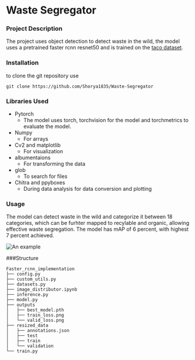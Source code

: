 
# Waste Segregator

### Project Description

The project uses object detection to detect waste in the wild, the model uses a pretrained faster rcnn resnet50 and is trained on the [taco dataset](http://tacodataset.org/).

### Installation

to clone the git repository use
```
git clone https://github.com/Shorya1835/Waste-Segregator
```


### Libraries Used

 - Pytorch
   - The model uses torch, torchvision for the model and torchmetrics to evaluate the model.
- Numpy
     - For arrays
- Cv2 and matplotlib
    - For visualization
- albumentaions
    - For transforming the data
- glob
    - To search for files 
- Chitra and ppyboxes
    - During data analysis for data conversion and plotting

### Usage

The model can detect waste in the wild and categorize it between 18 categories, which can be furhter mapped to recylable and organic, allowing effective waste segregation. The model has mAP of 6 percent, with highest 7 percent achieved.

![An example](https://i.imgur.com/axekldV.png)

###Structure 

```
Faster_rcnn_implementation
├── config.py
├── custom_utils.py
├── datasets.py
├── image_distributor.ipynb
├── inference.py
├── model.py
├── outputs
│   ├── best_model.pth
│   ├── train_loss.png
│   └── valid_loss.png
├── resized_data
│   ├── annotations.json
│   ├── test
│   ├── train
│   └── validation
└── train.py
```
